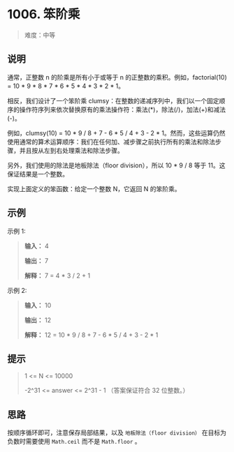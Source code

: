 # 1006. 笨阶乘

> 难度：中等

## 说明

通常，正整数 n 的阶乘是所有小于或等于 n 的正整数的乘积。例如，factorial(10) = 10 * 9 * 8 * 7 * 6 * 5 * 4 * 3 * 2 * 1。

相反，我们设计了一个笨阶乘 clumsy：在整数的递减序列中，我们以一个固定顺序的操作符序列来依次替换原有的乘法操作符：乘法(*)，除法(/)，加法(+)和减法(-)。

例如，clumsy(10) = 10 * 9 / 8 + 7 - 6 * 5 / 4 + 3 - 2 * 1。然而，这些运算仍然使用通常的算术运算顺序：我们在任何加、减步骤之前执行所有的乘法和除法步骤，并且按从左到右处理乘法和除法步骤。

另外，我们使用的除法是地板除法（floor division），所以 10 * 9 / 8 等于 11。这保证结果是一个整数。

实现上面定义的笨函数：给定一个整数 N，它返回 N 的笨阶乘。

## 示例

示例 1:

> **输入：** 4
> 
> **输出：** 7
> 
> **解释：** 7 = 4 * 3 / 2 + 1

示例 2:

> **输入：** 10
> 
> **输出：** 12
> 
> **解释：** 12 = 10 * 9 / 8 + 7 - 6 * 5 / 4 + 3 - 2 * 1

## 提示

> 1 <= N <= 10000
> 
> -2^31 <= answer <= 2^31 - 1  （答案保证符合 32 位整数。）

## 思路

按顺序循环即可，注意保存局部结果，以及 `地板除法（floor division）` 在目标为负数时需要使用 `Math.ceil` 而不是 `Math.floor` 。
